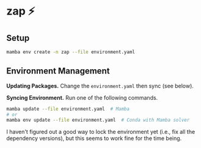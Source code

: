 # zap ⚡


## Setup

```zsh
mamba env create -n zap --file environment.yaml
```


## Environment Management

**Updating Packages.** Change the `environment.yaml` then sync (see below).

**Syncing Environment.** Run one of the following commands.

```zsh
mamba update --file environment.yaml  # Mamba
# or
mamba env update --file environment.yaml  # Conda with Mamba solver
```

I haven't figured out a good way to lock the environment yet (i.e., fix all the dependency versions),
but this seems to work fine for the time being.